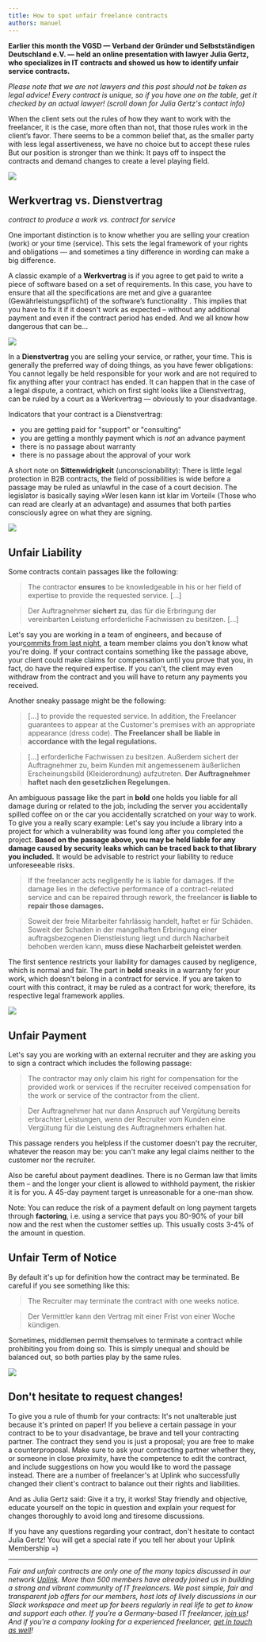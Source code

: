 ```yaml
---
title: How to spot unfair freelance contracts
authors: manuel
---
```


**Earlier this month the VGSD — Verband der Gründer und Selbstständigen Deutschland e.V. — held an online presentation with lawyer Julia Gertz, who specializes in IT contracts and showed us how to identify unfair service contracts.**

_Please note that we are not lawyers and this post should not be taken as legal advice! Every contract is unique, so if you have one on the table, get it checked by an actual lawyer! (scroll down for Julia Gertz's contact info)_

When the client sets out the rules of how they want to work with the freelancer, it is the case, more often than not, that those rules work in the client’s favor. There seems to be a common belief that, as the smaller party with less legal assertiveness, we have no choice but to accept these rules But our position is stronger than we think: It pays off to inspect the contracts and demand changes to create a level playing field.

<!--truncate-->

![](inspect-contract.with-cursor.jpg)

## Werkvertrag vs. Dienstvertrag

_contract to produce a work vs. contract for service_

One important distinction is to know whether you are selling your creation (work) or your time (service). This sets the legal framework of your rights and obligations — and sometimes a tiny difference in wording can make a big difference.

A classic example of a **Werkvertrag** is if you agree to get paid to write a piece of software based on a set of requirements. In this case, you have to ensure that all the specifications are met and give a guarantee (Gewährleistungspflicht) of the software’s functionality . This implies that you have to fix it if it doesn't work as expected – without any additional payment and even if the contract period has ended. And we all know how dangerous that can be...

![](fixing_problems.png)

In a **Dienstvertrag** you are selling your service, or rather, your time. This is generally the preferred way of doing things, as you have fewer obligations: You cannot legally be held responsible for your work and are not required to fix anything after your contract has ended. It can happen that in the case of a legal dispute, a contract, which on first sight looks like a Dienstvertrag, can be ruled by a court as a Werkvertrag — obviously to your disadvantage.

Indicators that your contract is a Dienstvertrag:

- you are getting paid for "support" or "consulting"
- you are getting a monthly payment which is _not_ an advance payment
- there is no passage about warranty
- there is no passage about the approval of your work

A short note on **Sittenwidrigkeit** (unconscionability): There is little legal protection in B2B contracts, the field of possibilities is wide before a passage may be ruled as unlawful in the case of a court decision. The legislator is basically saying »Wer lesen kann ist klar im Vorteil« (Those who can read are clearly at an advantage) and assumes that both parties consciously agree on what they are signing.

![](wal-2722172_640.jpg)

## Unfair Liability

Some contracts contain passages like the following:

> The contractor **ensures** to be knowledgeable in his or her field of expertise to provide the requested service. [...]

> Der Auftragnehmer **sichert zu**, das für die Erbringung der vereinbarten Leistung erforderliche Fachwissen zu besitzen. [...]

Let's say you are working in a team of engineers, and because of your[commits from last night](http://www.commitlogsfromlastnight.com/), a team member claims you don't know what you're doing. If your contract contains something like the passage above, your client could make claims for compensation until you prove that you, in fact, do have the required expertise. If you can't, the client may even withdraw from the contract and you will have to return any payments you received.

Another sneaky passage might be the following:

> [...] to provide the requested service. In addition, the Freelancer guarantees to appear at the Customer's premises with an appropriate appearance (dress code). **The Freelancer shall be liable in accordance with the legal regulations.**

> [...] erforderliche Fachwissen zu besitzen. Außerdem sichert der Auftragnehmer zu, beim Kunden mit angemessenem äußerlichen Erscheinungsbild (Kleiderordnung) aufzutreten. **Der Auftragnehmer haftet nach den gesetzlichen Regelungen.**

An ambiguous passage like the part in **bold** one holds you liable for all damage during or related to the job, including the server you accidentally spilled coffee on or the car you accidentally scratched on your way to work. To give you a really scary example: Let's say you include a library into a project for which a vulnerability was found long after you completed the project. **Based on the passage above, you may be held liable for any damage caused by security leaks which can be traced back to that library you included.** It would be advisable to restrict your liability to reduce unforeseeable risks.

> If the freelancer acts negligently he is liable for damages. If the damage lies in the defective performance of a contract-related service and can be repaired through rework, the freelancer **is liable to repair those damages.**

> Soweit der freie Mitarbeiter fahrlässig handelt, haftet er für Schäden. Soweit der Schaden in der mangelhaften Erbringung einer auftragsbezogenen Dienstleistung liegt und durch Nacharbeit behoben werden kann, **muss diese Nacharbeit geleistet werden**.

The first sentence restricts your liability for damages caused by negligence, which is normal and fair. The part in **bold** sneaks in a warranty for your work, which doesn't belong in a contract for service. If you are taken to court with this contract, it may be ruled as a contract for work; therefore, its respective legal framework applies.

![](photo-1436812911242-3d475df4bdd1.jpeg)

## Unfair Payment

Let's say you are working with an external recruiter and they are asking you to sign a contract which includes the following passage:

> The contractor may only claim his right for compensation for the provided work or services if the recruiter received compensation for the work or service of the contractor from the client.

> Der Auftragnehmer hat nur dann Anspruch auf Vergütung bereits erbrachter Leistungen, wenn der Recruiter vom Kunden eine Vergütung für die Leistung des Auftragnehmers erhalten hat.

This passage renders you helpless if the customer doesn't pay the recruiter, whatever the reason may be: you can't make any legal claims neither to the customer nor the recruiter.

Also be careful about payment deadlines. There is no German law that limits them – and the longer your client is allowed to withhold payment, the riskier it is for you. A 45-day payment target is unreasonable for a one-man show.

Note: You can reduce the risk of a payment default on long payment targets through **factoring**, i.e. using a service that pays you 80-90% of your bill now and the rest when the customer settles up. This usually costs 3-4% of the amount in question.

## Unfair Term of Notice

By default it's up for definition how the contract may be terminated. Be careful if you see something like this:

> The Recruiter may terminate the contract with one weeks notice.

> Der Vermittler kann den Vertrag mit einer Frist von einer Woche kündigen.

Sometimes, middlemen permit themselves to terminate a contract while prohibiting you from doing so. This is simply unequal and should be balanced out, so both parties play by the same rules.

![](contract-change.jpg)

## Don't hesitate to request changes!

To give you a rule of thumb for your contracts: It's not unalterable just because it's printed on paper! If you believe a certain passage in your contract to be to your disadvantage, be brave and tell your contracting partner. The contract they send you is just a proposal; you are free to make a counterproposal. Make sure to ask your contracting partner whether they, or someone in close proximity, have the competence to edit the contract, and include suggestions on how you would like to word the passage instead. There are a number of freelancer's at Uplink who successfully changed their client's contract to balance out their rights and liabilities.

And as Julia Gertz said: Give it a try, it works! Stay friendly and objective, educate yourself on the topic in question and explain your request for changes thoroughly to avoid long and tiresome discussions.

If you have any questions regarding your contract, don't hesitate to contact Julia Gertz! You will get a special rate if you tell her about your Uplink Membership =)

---

_Fair and unfair contracts are only one of the many topics discussed in our network [Uplink](https://uplink.tech/). More than 500 members have already joined us in building a strong and vibrant community of IT freelancers. We post simple, fair and transparent job offers for our members, host lots of lively discussions in our Slack workspace and meet up for beers regularly in real life to get to know and support each other. If you're a Germany-based IT freelancer, [join us](https://uplink.tech/freelancer/)! And if you're a company looking for a experienced freelancer, [get in touch as well](https://uplink.tech/)!_
